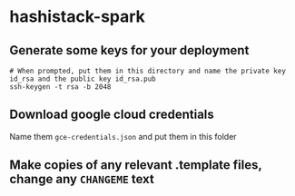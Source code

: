 # hashistack-spark


## Generate some keys for your deployment
```
# When prompted, put them in this directory and name the private key id_rsa and the public key id_rsa.pub
ssh-keygen -t rsa -b 2048
```

## Download google cloud credentials
Name them `gce-credentials.json` and put them in this folder

## Make copies of any relevant .template files, change any `CHANGEME` text


